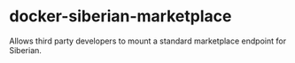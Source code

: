 # docker-siberian-marketplace
Allows third party developers to mount a standard marketplace endpoint for Siberian.
